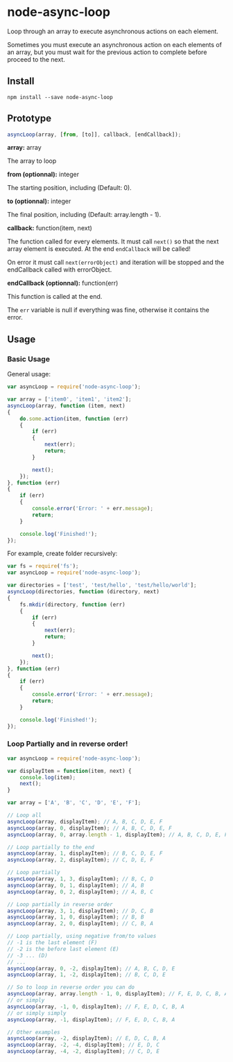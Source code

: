 # node-async-loop
Loop through an array to execute asynchronous actions on each element.

Sometimes you must execute an asynchronous action on each elements of an array, but you must wait for the previous
action to complete before proceed to the next.

## Install ##
```
npm install --save node-async-loop
```

## Prototype ##
```js
asyncLoop(array, [from, [to]], callback, [endCallback]);
```

**array:** array

The array to loop

**from (optionnal):** integer

The starting position, including (Default: 0).

**to (optionnal):** integer

The final position, including (Default: array.length - 1).

**callback:** function(item, next)

The function called for every elements.
It must call `next()` so that the next array element is executed.
At the end `endCallback` will be called!

On error it must call `next(errorObject)` and iteration will be stopped and the endCallback called with errorObject.

**endCallback (optionnal):** function(err)

This function is called at the end.

The `err` variable is null if everything was fine, otherwise it contains the error.

## Usage ##

### Basic Usage ###
General usage:
```js
var asyncLoop = require('node-async-loop');

var array = ['item0', 'item1', 'item2'];
asyncLoop(array, function (item, next)
{
    do.some.action(item, function (err)
    {
        if (err)
        {
            next(err);
            return;
        }

        next();
    });
}, function (err)
{
    if (err)
    {
        console.error('Error: ' + err.message);
        return;
    }

    console.log('Finished!');
});
```

For example, create folder recursively:
```js
var fs = require('fs');
var asyncLoop = require('node-async-loop');

var directories = ['test', 'test/hello', 'test/hello/world'];
asyncLoop(directories, function (directory, next)
{
    fs.mkdir(directory, function (err)
    {
        if (err)
        {
            next(err);
            return;
        }

        next();
    });
}, function (err)
{
    if (err)
    {
        console.error('Error: ' + err.message);
        return;
    }

    console.log('Finished!');
});
```

### Loop Partially and in reverse order! ###
```js
var asyncLoop = require('node-async-loop');

var displayItem = function(item, next) {
    console.log(item);
    next();
}

var array = ['A', 'B', 'C', 'D', 'E', 'F'];

// Loop all
asyncLoop(array, displayItem); // A, B, C, D, E, F
asyncLoop(array, 0, displayItem); // A, B, C, D, E, F
asyncLoop(array, 0, array.length - 1, displayItem); // A, B, C, D, E, F

// Loop partially to the end
asyncLoop(array, 1, displayItem); // B, C, D, E, F
asyncLoop(array, 2, displayItem); // C, D, E, F

// Loop partially
asyncLoop(array, 1, 3, displayItem); // B, C, D
asyncLoop(array, 0, 1, displayItem); // A, B
asyncLoop(array, 0, 2, displayItem); // A, B, C

// Loop partially in reverse order
asyncLoop(array, 3, 1, displayItem); // D, C, B
asyncLoop(array, 1, 0, displayItem); // B, B
asyncLoop(array, 2, 0, displayItem); // C, B, A

// Loop partially, using negative from/to values
// -1 is the last element (F)
// -2 is the before last element (E)
// -3 ... (D)
// ...
asyncLoop(array, 0, -2, displayItem); // A, B, C, D, E
asyncLoop(array, 1, -2, displayItem); // B, C, D, E

// So to loop in reverse order you can do
asyncLoop(array, array.length - 1, 0, displayItem); // F, E, D, C, B, A
// or simply
asyncLoop(array, -1, 0, displayItem); // F, E, D, C, B, A
// or simply simply
asyncLoop(array, -1, displayItem); // F, E, D, C, B, A

// Other examples
asyncLoop(array, -2, displayItem); // E, D, C, B, A
asyncLoop(array, -2, -4, displayItem); // E, D, C
asyncLoop(array, -4, -2, displayItem); // C, D, E
```
